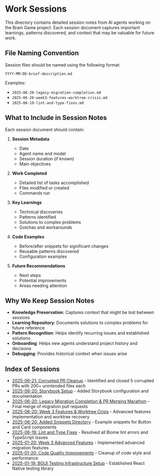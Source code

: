# Work Sessions

This directory contains detailed session notes from AI agents working on the Brain Game project. Each session document captures important learnings, patterns discovered, and context that may be valuable for future work.

## File Naming Convention

Session files should be named using the following format:
```
YYYY-MM-DD-brief-description.md
```

Examples:
- `2025-06-20-legacy-migration-completion.md`
- `2025-06-20-week3-features-worktree-crisis.md`
- `2025-06-19-lint-and-type-fixes.md`

## What to Include in Session Notes

Each session document should contain:

1. **Session Metadata**
   - Date
   - Agent name and model
   - Session duration (if known)
   - Main objectives

2. **Work Completed**
   - Detailed list of tasks accomplished
   - Files modified or created
   - Commands run

3. **Key Learnings**
   - Technical discoveries
   - Patterns identified
   - Solutions to complex problems
   - Gotchas and workarounds

4. **Code Examples**
   - Before/after snippets for significant changes
   - Reusable patterns discovered
   - Configuration examples

5. **Future Recommendations**
   - Next steps
   - Potential improvements
   - Areas needing attention

## Why We Keep Session Notes

- **Knowledge Preservation**: Captures context that might be lost between sessions
- **Learning Repository**: Documents solutions to complex problems for future reference
- **Pattern Recognition**: Helps identify recurring issues and established solutions
- **Onboarding**: Helps new agents understand project history and decisions
- **Debugging**: Provides historical context when issues arise

## Index of Sessions

- [2025-06-21: Corrupted PR Cleanup](./2025-06-21-corrupted-pr-cleanup.md) - Identified and closed 5 corrupted PRs with 200+ unintended files each
- [2025-06-20: Storybook Setup](./2025-06-20-storybook-setup.md) - Added Storybook configuration and documentation
- [2025-06-20: Legacy Migration Completion & PR Merging Marathon](./2025-06-20-legacy-migration-completion.md) - Final merge of migration pull requests
- [2025-06-20: Week 3 Features & Worktree Crisis](./2025-06-20-week3-features-worktree-crisis.md) - Advanced features implementation and worktree recovery
- [2025-06-20: Added Snippets Directory](./2025-06-20-snippets-directory.md) - Example snippets for Button and Card components
- [2025-06-19: Lint and Type Fixes](./2025-06-19-lint-and-type-fixes.md) - Resolved all Biome lint errors and TypeScript issues
- [2025-01-20: Week 3 Advanced Features](./2025-01-20-week3-advanced-features.md) - Implemented advanced migration features
- [2025-01-20: Code Quality Improvements](./2025-01-20-code-quality-improvements.md) - Cleanup of code style and performance
- [2025-01-19: BGUI Testing Infrastructure Setup](./2025-01-19-bgui-testing-setup.md) - Established React Native testing library
